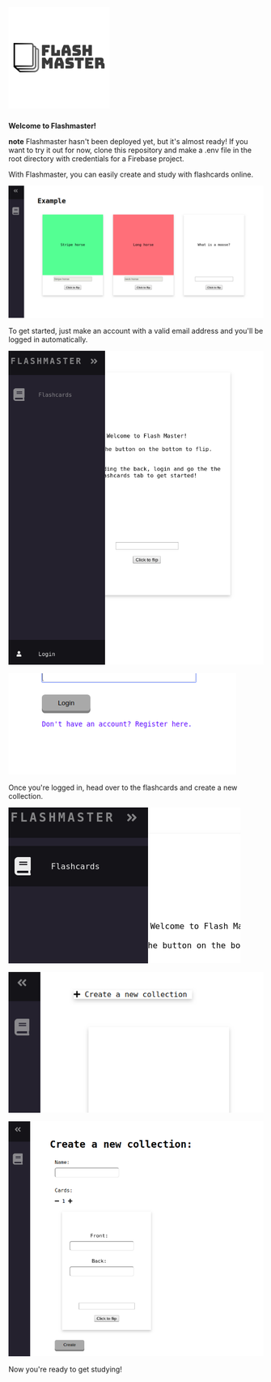 # ![Flashmaster Logo](https://github.com/zrromano/FlashMaster/blob/master/images/FlashmasterLogo.png?raw=true)

**Welcome to Flashmaster!**

**note** Flashmaster hasn't been deployed yet, but it's almost ready! If you want to try it out for now, clone this repository and make a .env file in the root directory with credentials for a Firebase project.

With Flashmaster, you can easily create and study with flashcards online.

![Flashcard example](https://github.com/zrromano/FlashMaster/blob/master/images/example.png?raw=true)



To get started, just make an account with a valid email address and you'll be logged in automatically.

![Login](https://github.com/zrromano/FlashMaster/blob/master/images/login.png?raw=true)

![Register](https://github.com/zrromano/FlashMaster/blob/master/images/register.png?raw=true)



Once you're logged in, head over to the flashcards and create a new collection.

![Flashcards](https://github.com/zrromano/FlashMaster/blob/master/images/flashcards.png?raw=true)

![NavToCreate](https://github.com/zrromano/FlashMaster/blob/master/images/navtocreate.png?raw=true)

![Create](https://github.com/zrromano/FlashMaster/blob/master/images/create.png?raw=true)



Now you're ready to get studying!
